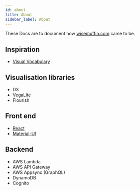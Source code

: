 ```yaml
---
id: about
title: About
sidebar_label: About
---
```


These Docs are to document how [wisemuffin.com](https://wisemuffin.com) came to be.

## Inspiration

- [Visual Vocabulary](https://github.com/ft-interactive/chart-doctor/blob/master/visual-vocabulary/Visual-vocabulary.pdf)

## Visualisation libraries

- D3
- VegaLite
- Flourish

## Front end

- [React](https://reactjs.org/)
- [Material-UI](https://material-ui.com/)

## Backend

- AWS Lambda
- AWS API Gateway
- AWS Appsync (GraphQL)
- DynamoDB
- Cognito
